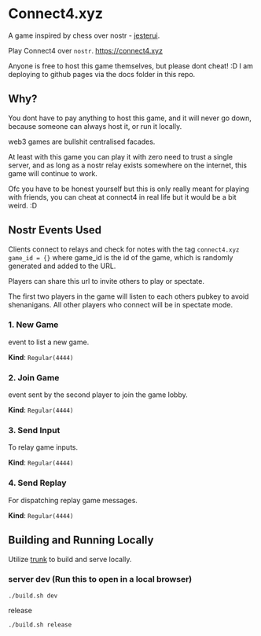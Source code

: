 # Connect4.xyz

A game inspired by chess over nostr - [jesterui](https://github.com/jesterui/jesterui).

Play Connect4 over `nostr`. https://connect4.xyz

Anyone is free to host this game themselves, but please dont cheat! :D I am deploying to github pages via the docs folder in this repo.


## Why?

You dont have to pay anything to host this game, and it will never go down, because someone can always host it, or run it locally.

web3 games are bullshit centralised facades.

At least with this game you can play it with zero need to trust a single server, and as long as a nostr relay exists somewhere on the internet, this game will continue to work.

Ofc you have to be honest yourself but this is only really meant for playing with friends, you can cheat at connect4 in real life but it would be a bit weird. :D



## Nostr Events Used

Clients connect to relays and check for notes with the tag `connect4.xyz game_id = {}` where game_id is the id of the game, which is randomly generated and added to the URL.

Players can share this url to invite others to play or spectate.

The first two players in the game will listen to each others pubkey to avoid shenanigans. All other players who connect will be in spectate mode.

### 1. New Game

event to list a new game.

**Kind**: `Regular(4444)`

### 2. Join Game

event sent by the second player to join the game lobby.

**Kind**: `Regular(4444)`

### 3. Send Input

To relay game inputs.

**Kind**: `Regular(4444)`

### 4. Send Replay

For dispatching replay game messages.

**Kind**: `Regular(4444)`

## Building and Running Locally

Utilize [trunk](https://trunkrs.dev/) to build and serve locally.

### server dev (Run this to open in a local browser)

```
./build.sh dev
```

release
```
./build.sh release
```
